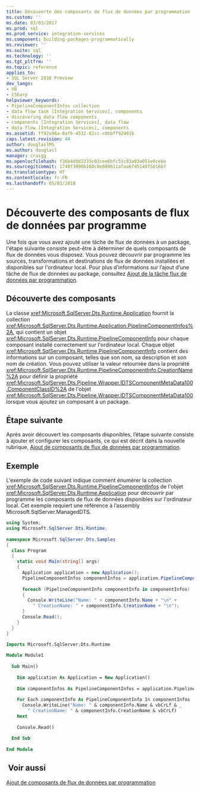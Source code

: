 ```yaml
---
title: Découverte des composants de flux de données par programmation | Microsoft Docs
ms.custom: ''
ms.date: 03/03/2017
ms.prod: sql
ms.prod_service: integration-services
ms.component: building-packages-programmatically
ms.reviewer: ''
ms.suite: sql
ms.technology: ''
ms.tgt_pltfrm: ''
ms.topic: reference
applies_to:
- SQL Server 2016 Preview
dev_langs:
- VB
- CSharp
helpviewer_keywords:
- PipelineComponentInfos collection
- data flow task [Integration Services], components
- discovering data flow components
- components [Integration Services], data flow
- data flow [Integration Services], components
ms.assetid: ff92a96a-8af6-4532-82cc-c0bbff92401b
caps.latest.revision: 44
author: douglaslMS
ms.author: douglasl
manager: craigg
ms.openlocfilehash: f36b4d0d2235c03cee6bfc51c83a03a051e0cebe
ms.sourcegitcommit: 1740f3090b168c0e809611a7aa6fd514075616bf
ms.translationtype: HT
ms.contentlocale: fr-FR
ms.lasthandoff: 05/03/2018
---
```

# <a name="discovering-data-flow-components-programmatically"></a>Découverte des composants de flux de données par programme
  Une fois que vous avez ajouté une tâche de flux de données à un package, l'étape suivante consiste peut-être à déterminer de quels composants de flux de données vous disposez. Vous pouvez découvrir par programme les sources, transformations et destinations de flux de données installées et disponibles sur l'ordinateur local. Pour plus d’informations sur l’ajout d’une tâche de flux de données au package, consultez [Ajout de la tâche flux de données par programmation](../../integration-services/building-packages-programmatically/adding-the-data-flow-task-programmatically.md).  
  
## <a name="discovering-components"></a>Découverte des composants  
 La classe <xref:Microsoft.SqlServer.Dts.Runtime.Application> fournit la collection <xref:Microsoft.SqlServer.Dts.Runtime.Application.PipelineComponentInfos%2A>, qui contient un objet <xref:Microsoft.SqlServer.Dts.Runtime.PipelineComponentInfo> pour chaque composant installé correctement sur l'ordinateur local. Chaque objet <xref:Microsoft.SqlServer.Dts.Runtime.PipelineComponentInfo> contient des informations sur un composant, telles que son nom, sa description et son nom de création. Vous pouvez utiliser la valeur retournée dans la propriété <xref:Microsoft.SqlServer.Dts.Runtime.PipelineComponentInfo.CreationName%2A> pour définir la propriété <xref:Microsoft.SqlServer.Dts.Pipeline.Wrapper.IDTSComponentMetaData100.ComponentClassID%2A> de l'objet <xref:Microsoft.SqlServer.Dts.Pipeline.Wrapper.IDTSComponentMetaData100> lorsque vous ajoutez un composant à un package.  
  
## <a name="next-step"></a>Étape suivante  
 Après avoir découvert les composants disponibles, l’étape suivante consiste à ajouter et configurer les composants, ce qui est décrit dans la nouvelle rubrique, [Ajout de composants de flux de données par programmation](../../integration-services/building-packages-programmatically/adding-data-flow-components-programmatically.md).  
  
## <a name="sample"></a>Exemple  
 L'exemple de code suivant indique comment énumérer la collection <xref:Microsoft.SqlServer.Dts.Runtime.PipelineComponentInfos> de l'objet <xref:Microsoft.SqlServer.Dts.Runtime.Application> pour découvrir par programme les composants de flux de données disponibles sur l'ordinateur local. Cet exemple requiert une référence à l’assembly Microsoft.SqlServer.ManagedDTS.  
  
```csharp  
using System;  
using Microsoft.SqlServer.Dts.Runtime;  
  
namespace Microsoft.SqlServer.Dts.Samples  
{  
  class Program  
  {  
    static void Main(string[] args)  
    {  
      Application application = new Application();  
      PipelineComponentInfos componentInfos = application.PipelineComponentInfos;  
  
      foreach (PipelineComponentInfo componentInfo in componentInfos)  
      {  
        Console.WriteLine("Name: " + componentInfo.Name + "\n" +  
          " CreationName: " + componentInfo.CreationName + "\n");  
      }  
      Console.Read();  
    }  
  }  
}  
```  
  
```vb  
Imports Microsoft.SqlServer.Dts.Runtime  
  
Module Module1  
  
  Sub Main()  
  
    Dim application As Application = New Application()  
  
    Dim componentInfos As PipelineComponentInfos = application.PipelineComponentInfos  
  
    For Each componentInfo As PipelineComponentInfo In componentInfos  
      Console.WriteLine("Name: " & componentInfo.Name & vbCrLf & _  
        " CreationName: " & componentInfo.CreationName & vbCrLf)  
    Next  
  
    Console.Read()  
  
  End Sub  
  
End Module  
```
  
## <a name="see-also"></a> Voir aussi  
 [Ajout de composants de flux de données par programmation](../../integration-services/building-packages-programmatically/adding-data-flow-components-programmatically.md)  
  
  
